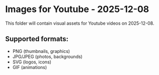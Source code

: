 # Images for Youtube - 2025-12-08

This folder will contain visual assets for Youtube videos on 2025-12-08.

## Supported formats:
- PNG (thumbnails, graphics)
- JPG/JPEG (photos, backgrounds)
- SVG (logos, icons)
- GIF (animations)
